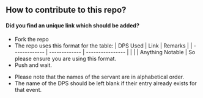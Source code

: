 ## How to contribute to this repo?
#### **Did you find an unique link which should be added?**

* Fork the repo
* The repo uses this format for the table:
       | DPS Used      |     Link      |      Remarks     |
       | ------------- | ------------- | ---------------- |
       | <DPS Name>    |    <Link>     | Anything Notable |
  So please ensure you are using this format.
* Push and wait.

- Please note that the names of the servant are in alphabetical order.
- The name of the DPS should be left blank if their entry already exists for that event.
